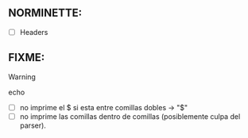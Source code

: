 
## NORMINETTE:

- [ ] Headers

## FIXME:

> [!WARNING]
> echo 
>   - [ ] no imprime el $ si esta entre comillas dobles -> "$"
>   - [ ] no imprime las comillas dentro de comillas (posiblemente culpa del parser). 
